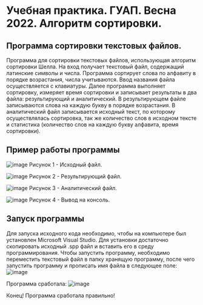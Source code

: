 # Учебная практика. ГУАП. Весна 2022. Алгоритм сортировки.
## Программа сортировки текстовых файлов.
Программа для сортировки текстовых файлов, использующая алгоритм сортировки Шелла. На вход получает текстовый файл, содержащий латинские символы и числа. 
Программа сортирует слова по алфавиту в порядке возрастания, числа учитываются. Ввод названия файла осуществляется с клавиатуры. 
Далее программа выполняет сортировку, измеряет время сортировки и записывает результаты в два файла: результирующий и аналитический. 
В результирующем файле записываются слова на каждую букву в порядке возрастания. В аналитический файл записывается исходный текст, по которому осуществлялась 
сортировка, так же количество слов в исходном тексте и статистика (количество слов на каждую букву алфавита, время сортировки).
## Пример работы программы

![image](https://user-images.githubusercontent.com/106693053/171522446-e4cdca97-35b5-40e0-9276-c0f310df685b.png)
Рисунок 1 - Исходный файл.


![image](https://user-images.githubusercontent.com/106693053/171522471-bb9b603d-34f0-41c1-b4a3-f457599c6348.png)
Рисунок 2 - Результирующий файл.


![image](https://user-images.githubusercontent.com/106693053/171522501-e73b0f77-60ab-4ac5-a71d-3eeb056b8f69.png)
Рисунок 3 - Аналитический файл.


![image](https://user-images.githubusercontent.com/106693053/171522567-a5a913d4-34da-4213-a103-8838beecdee2.png)
Рисунок 4 - Вывод на консоль.

## Запуск программы

Для запуска исходного кода необходимо, чтобы на компьютере был установлен Microsoft Visual Studio.
Для установки достаточно скопировать исходный .spp файл и вставить его в среду программирования.
Чтобы запустить программу, необходимо переместить текстовый файл в папку хранящую программу, после чего запустить программу и прописать имя файла в следующее поле: 
![image](https://user-images.githubusercontent.com/106693053/171522694-09fd0455-7982-46c9-a5ca-0682b840121f.png)

Программа сработала:
![image](https://user-images.githubusercontent.com/106693053/171522817-86abe48a-cfed-47bd-a0f5-f518cf4ba3bc.png)

Конец! Программа сработала правильно!
